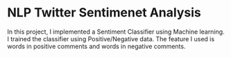 # NLP Twitter Sentimenet Analysis
  
  In this project, I implemented a Sentiment Classifier using Machine learning. I trained the classifier using Positive/Negative data. The feature I used is words in positive comments and words in negative comments.
